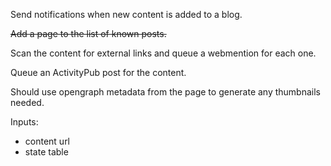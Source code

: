 Send notifications when new content is added to a blog.

~~Add a page to the list of known posts.~~

Scan the content for external links and queue a webmention for each one.

Queue an ActivityPub post for the content.

Should use opengraph metadata from the page to generate any thumbnails needed.

Inputs:

- content url
- state table
